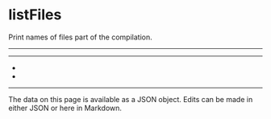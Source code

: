 <!-- Important! Do not modify comment blocks. They are necessary for the transformer to work properly -->

<!-- title -->
# listFiles

<!-- shortDescription -->
Print names of files part of the compilation.

---

<!-- extendedDescription -->


---

<!-- references -->
- []()
- []()
---

<!-- footer -->
The data on this page is available as a JSON object. Edits can be made in either JSON or here in Markdown.
